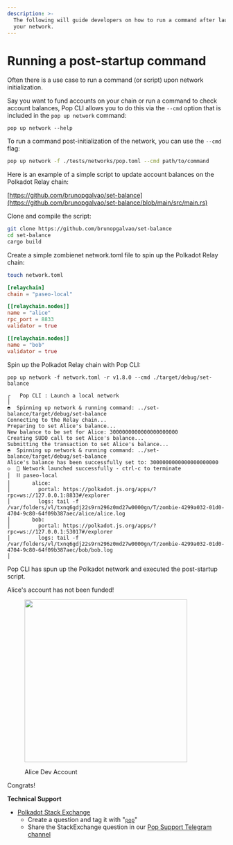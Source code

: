 ```yaml
---
description: >-
  The following will guide developers on how to run a command after launch of
  your network.
---
```


# Running a post-startup command

Often there is a use case to run a command (or script) upon network initialization.

Say you want to fund accounts on your chain or run a command to check account balances, Pop CLI allows you to do this via the `--cmd` option that is included in the `pop up network` command:

```
pop up network --help
```

To run a command post-initialization of the network, you can use the `--cmd` flag:

```bash
pop up network -f ./tests/networks/pop.toml --cmd path/to/command
```

Here is an example of a simple script to update account balances on the Polkadot Relay chain:

[https://github.com/brunopgalvao/set-balance](https://github.com/brunopgalvao/set-balance/blob/main/src/main.rs)

Clone and compile the script:

```bash
git clone https://github.com/brunopgalvao/set-balance
cd set-balance
cargo build
```

Create a simple zombienet network.toml file to spin up the Polkadot Relay chain:

```bash
touch network.toml
```

```toml
[relaychain]
chain = "paseo-local"

[[relaychain.nodes]]
name = "alice"
rpc_port = 8833
validator = true

[[relaychain.nodes]]
name = "bob"
validator = true
```

Spin up the Polkadot Relay chain with Pop CLI:

```
pop up network -f network.toml -r v1.8.0 --cmd ./target/debug/set-balance
```

```
┌   Pop CLI : Launch a local network
│
◓  Spinning up network & running command: ../set-balance/target/debug/set-balance                                                                                                             Connecting to the Relay chain...
Preparing to set Alice's balance...
New balance to be set for Alice: 3000000000000000000000
Creating SUDO call to set Alice's balance...
Submitting the transaction to set Alice's balance...
◓  Spinning up network & running command: ../set-balance/target/debug/set-balance                                                                                                             Alice's balance has been successfully set to: 3000000000000000000000
◇  🚀 Network launched successfully - ctrl-c to terminate
│  ⛓️ paseo-local
│       alice:
│         portal: https://polkadot.js.org/apps/?rpc=ws://127.0.0.1:8833#/explorer
│         logs: tail -f /var/folders/vl/txnq6gdj22s9rn296z0md27w0000gn/T/zombie-4299a032-01d0-4704-9c80-64f09b387aec/alice/alice.log
│       bob:
│         portal: https://polkadot.js.org/apps/?rpc=ws://127.0.0.1:53017#/explorer
│         logs: tail -f /var/folders/vl/txnq6gdj22s9rn296z0md27w0000gn/T/zombie-4299a032-01d0-4704-9c80-64f09b387aec/bob/bob.log
│
```

Pop CLI has spun up the Polkadot network and executed the post-startup script.

Alice's account has not been funded!

<figure><img src="../.gitbook/assets/Screenshot 2024-06-03 at 6.03.34 PM.png" alt="" width="375"><figcaption><p>Alice Dev Account</p></figcaption></figure>

Congrats!



**Technical Support**

* [Polkadot Stack Exchange](https://polkadot.stackexchange.com/)
  * Create a question and tag it with "[`pop`](https://substrate.stackexchange.com/tags/pop/info)"
  * Share the StackExchange question in our [Pop Support Telegram channel](https://t.me/pop\_support)

